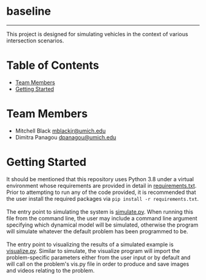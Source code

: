 # baseline
<hr> This project is designed for simulating vehicles in the context of various intersection scenarios.

# Table of Contents
* [Team Members](#team-members)</br>
* [Getting Started](#getting_started)</br>

# <a name="team-members"></a>Team Members
* Mitchell Black <mblackjr@umich.edu>
* Dimitra Panagou <dpanagou@umich.edu>

# <a name="getting_started"></a>Getting Started
It should be mentioned that this repository uses Python 3.8 under a virtual environment whose requirements are provided
in detail in [requirements.txt](requirements.txt). Prior to attempting to run any of the code provided, it is 
recommended that the user install the required packages via `pip install -r requirements.txt`.
</br></br>
The entry point to simulating the system is [simulate.py](simulate.py). When running this file from 
the command line, the user may include a command line argument specifying which dynamical model will be simulated, 
otherwise the program will simulate whatever the default problem has been programmed to be. 
</br></br>
The entry point to visualizing the results of a simulated example is [visualize.py](visualize.py). Similar to simulate, 
the visualize program will import the problem-specific parameters either from the user input or by default and will call 
on the problem's vis.py file in order to produce and save images and videos relating to
the problem.